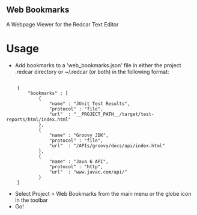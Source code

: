 Web Bookmarks
-------------

A Webpage Viewer for the Redcar Text Editor

Usage
=====

 * Add bookmarks to a 'web_bookmarks.json' file in either the project .redcar directory or ~/.redcar (or both) in the following format:

<code>
    {
        "bookmarks" : [
            {
                "name" : "JUnit Test Results",
                "protocol" : "file",
                "url"  : "__PROJECT_PATH__/target/test-reports/html/index.html"
            },
            {
                "name" : "Groovy JDK",
                "protocol" : "file",
                "url"  : "/APIs/groovy/docs/api/index.html"
            },
            {
                "name" : "Java 6 API",
                "protocol" : "http",
                "url"  : "www.javac.com/api/"
            }
    }
</code>

 * Select Project > Web Bookmarks from the main menu or the globe icon in the toolbar
 * Go!